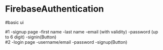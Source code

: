 # FirebaseAuthentication

#basic ui

#1
  -signup page
    -first name
    -last name
    -email (with validity)
    -password (up to 6 digit)
    -signin(Button)    
#2
  -login page
   -username/email
   -password
   -signup(Button)
